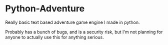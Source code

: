 # Python-Adventure
Really basic text based adventure game engine I made in python.

Probably has a bunch of bugs, and is a security risk, but I'm not planning for anyone to actually use this for anything serious.